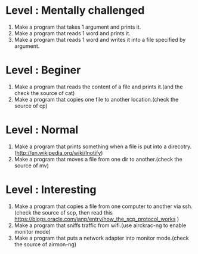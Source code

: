 
# Level : Mentally challenged
1. Make a program that takes 1 argument and prints it.
2. Make a program that reads 1 word and prints it.
3. Make a program that reads 1 word and writes it into a file specified by argument.

# Level : Beginer 
1. Make a program that reads the content of a file and prints it.(and the check the source of cat)
2. Make a program that copies one file to another location.(check the source of cp)

# Level : Normal
1. Make a program that prints something when a file is put into a direcotry.(http://en.wikipedia.org/wiki/Inotify)
2. Make a program that moves a file from one dir to another.(check the source of mv)

# Level : Interesting
1. Make a program that copies a file from one computer to another via ssh.(check the source of scp, then read this https://blogs.oracle.com/janp/entry/how_the_scp_protocol_works )
2. Make a program that sniffs traffic from wifi.(use airckrac-ng to enable monitor mode)
3. Make a program that puts a network adapter into monitor mode.(check the source of airmon-ng)


